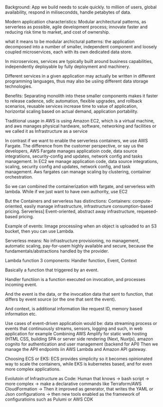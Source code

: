 Background: App we build needs to scale quickly. to million of users, global availability, respond in milisecondds, handle petabytes of data.  

Modern applicatiion characteristics: Modular architectural patterns, as serverless as possible, agile development process; innovate faster and reducing risk time to market, and cost of ownership.  

what it means to be modular archictural patterns: the application decomposed into a number of smaller, independent component and loosely coupled microservices, each with its own dedicated data store.  

In microservices, services are typically built around business capabilities, independently deployable by fully deployment and machinery.  

Different services in a given application may actually be written in different programming languages, thus may also be usiing different data storage technologies.  

Benefits: Separating monolith into these smaller components makes it faster to release cadence, sdlc automation, flexible upgrades, and rollback scenarios, reusable services increase time to value of application, horizontal scaling based on actual demand, application portability.  


Traditional usage in AWS is using Amazon EC2, which is a virtual machine, and aws manages physical hardware, software, networking and facilities or we called it as Infrastructure as a service  

In contrast if we want to enable the serverless containers, we use AWS Fargate. The difference from the customer perspective, or say us the developers, AWS Fargate manages applicatioin code, data source integratiions, security-config and updates, network config and tasks management. In EC2 we manage application code, data source integrations, scaling, security config and updates, network config, and task management.  Aws fargates can manage scaling by clustering, contaiiner orchestration.  

So we can combined the containerization with fargate, and serverless with lambda.  While if we just want to have own authority, use EC2  

But the Containers and serverless has distinctions: Containers: compute-oriented, easily manage infrastructure, infrastructure consumption-based pricing. Serverless] Event-oriented, abstract away infrastructure, requesed-based pricing.  

Example of events: Iimage processiing when an object is uploaded to an S3 bucket, then you can use Lambda.  

Serverless means: No infrastructure provisioning, no management, automatic scaling, pay-for-usem highly available and secure, because the fundamentals/abstractions handled by the provider.  

Lambda function 3 components: Handler function, Event, Context  

Basically a function that triggered by an event. 

Handler functiion is a function executed on invocation, and processes incoming event. 

And the event is the data, or the invocation data that sent to function, that differs by event source (or the one that sent the event). 

And context, is additional information like request ID, memory based information etc.  



Use cases of event-driven applicatioin would be: data streaming process or events that continuously streams, sensors, logging and such, in web application for example Combining AWS Amplify for static web hosting (HTML CSS, building SPA or server side rendering (Next, Nuxtjs), amazon cognito for authentication and user management (backend for API) Then we manage the APII endpoints iin AWS Lambda and Amazon API gateway.  

Choosing ECS or EKS: ECS provides simplicity so it becomes opinionated way to scale the containers, while EKS is kubernetes based, and for even more complex applications.  

Evolutoin of Infrastructure as Code: Human that knows -> bash script -> more complex -> make a declarative commands like Terraform/AWS CloudFormation -> Then it improved as generator, that writes the YAML or Json configurations -> then new tools enabled as the framework of configuratioins such as Pulumi or AWS CDK 
